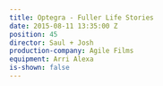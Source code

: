 ```yaml
---
title: Optegra - Fuller Life Stories
date: 2015-08-11 13:35:00 Z
position: 45
director: Saul + Josh
production-company: Agile Films
equipment: Arri Alexa
is-shown: false
---
```


